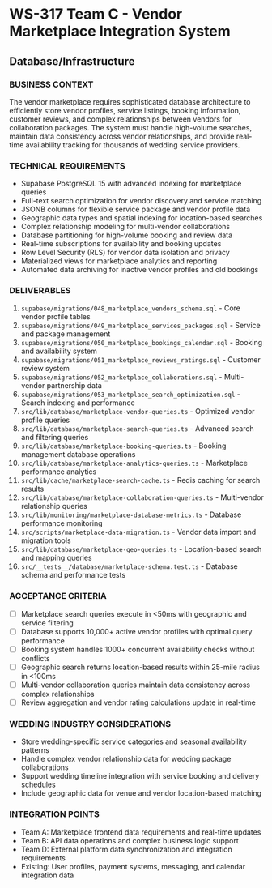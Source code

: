 # WS-317 Team C - Vendor Marketplace Integration System
## Database/Infrastructure

### BUSINESS CONTEXT
The vendor marketplace requires sophisticated database architecture to efficiently store vendor profiles, service listings, booking information, customer reviews, and complex relationships between vendors for collaboration packages. The system must handle high-volume searches, maintain data consistency across vendor relationships, and provide real-time availability tracking for thousands of wedding service providers.

### TECHNICAL REQUIREMENTS
- Supabase PostgreSQL 15 with advanced indexing for marketplace queries
- Full-text search optimization for vendor discovery and service matching
- JSONB columns for flexible service package and vendor profile data
- Geographic data types and spatial indexing for location-based searches
- Complex relationship modeling for multi-vendor collaborations
- Database partitioning for high-volume booking and review data
- Real-time subscriptions for availability and booking updates
- Row Level Security (RLS) for vendor data isolation and privacy
- Materialized views for marketplace analytics and reporting
- Automated data archiving for inactive vendor profiles and old bookings

### DELIVERABLES
1. `supabase/migrations/048_marketplace_vendors_schema.sql` - Core vendor profile tables
2. `supabase/migrations/049_marketplace_services_packages.sql` - Service and package management
3. `supabase/migrations/050_marketplace_bookings_calendar.sql` - Booking and availability system
4. `supabase/migrations/051_marketplace_reviews_ratings.sql` - Customer review system
5. `supabase/migrations/052_marketplace_collaborations.sql` - Multi-vendor partnership data
6. `supabase/migrations/053_marketplace_search_optimization.sql` - Search indexing and performance
7. `src/lib/database/marketplace-vendor-queries.ts` - Optimized vendor profile queries
8. `src/lib/database/marketplace-search-queries.ts` - Advanced search and filtering queries
9. `src/lib/database/marketplace-booking-queries.ts` - Booking management database operations
10. `src/lib/database/marketplace-analytics-queries.ts` - Marketplace performance analytics
11. `src/lib/cache/marketplace-search-cache.ts` - Redis caching for search results
12. `src/lib/database/marketplace-collaboration-queries.ts` - Multi-vendor relationship queries
13. `src/lib/monitoring/marketplace-database-metrics.ts` - Database performance monitoring
14. `src/scripts/marketplace-data-migration.ts` - Vendor data import and migration tools
15. `src/lib/database/marketplace-geo-queries.ts` - Location-based search and mapping queries
16. `src/__tests__/database/marketplace-schema.test.ts` - Database schema and performance tests

### ACCEPTANCE CRITERIA
- [ ] Marketplace search queries execute in <50ms with geographic and service filtering
- [ ] Database supports 10,000+ active vendor profiles with optimal query performance
- [ ] Booking system handles 1000+ concurrent availability checks without conflicts
- [ ] Geographic search returns location-based results within 25-mile radius in <100ms
- [ ] Multi-vendor collaboration queries maintain data consistency across complex relationships
- [ ] Review aggregation and vendor rating calculations update in real-time

### WEDDING INDUSTRY CONSIDERATIONS
- Store wedding-specific service categories and seasonal availability patterns
- Handle complex vendor relationship data for wedding package collaborations
- Support wedding timeline integration with service booking and delivery schedules
- Include geographic data for venue and vendor location-based matching

### INTEGRATION POINTS
- Team A: Marketplace frontend data requirements and real-time updates
- Team B: API data operations and complex business logic support
- Team D: External platform data synchronization and integration requirements
- Existing: User profiles, payment systems, messaging, and calendar integration data